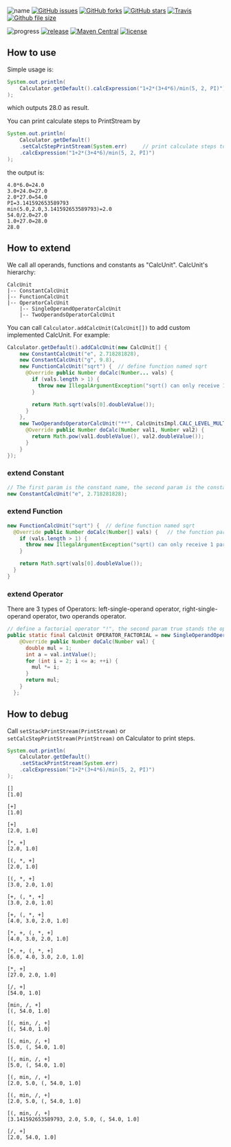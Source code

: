 ![name](https://img.shields.io/badge/ylfzq-Calculator-green.svg)
[![GitHub issues](https://img.shields.io/github/issues/ylfzq/Calculator.svg)](https://github.com/ylfzq/Calculator/issues)
[![GitHub forks](https://img.shields.io/github/forks/ylfzq/Calculator.svg)](https://github.com/ylfzq/Calculator/network)
[![GitHub stars](https://img.shields.io/github/stars/ylfzq/Calculator.svg)](https://github.com/ylfzq/Calculator/stargazers)
[![Travis](https://img.shields.io/travis/ylfzq/Calculator.svg)]()
[![Github file size](https://img.shields.io/github/size/ylfzq/Calculator/README.md.svg)]()

![progress](http://progressed.io/bar/100?title=done)
[![release](https://img.shields.io/github/release/ylfzq/Calculator.svg)]()
[![Maven Central](https://img.shields.io/maven-central/v/tech.zhouqian.java/Calculator.svg)]()
[![license](https://img.shields.io/github/license/ylfzq/Calculator.svg)]()

## How to use

Simple usage is:

```java
System.out.println(
    Calculator.getDefault().calcExpression("1+2*(3+4*6)/min(5, 2, PI)")
);
```

which outputs 28.0 as result.


You can print calculate steps to PrintStream by

```java
System.out.println(
	Calculator.getDefault()
    .setCalcStepPrintStream(System.err)		// print calculate steps to System.err
    .calcExpression("1+2*(3+4*6)/min(5, 2, PI)")
);
```

the output is:

```
4.0*6.0=24.0
3.0+24.0=27.0
2.0*27.0=54.0
PI=3.141592653589793
min(5.0,2.0,3.141592653589793)=2.0
54.0/2.0=27.0
1.0+27.0=28.0
28.0
```

## How to extend

We call all operands, functions and constants as "CalcUnit". CalcUnit's hierarchy:

```
CalcUnit
|-- ConstantCalcUnit
|-- FunctionCalcUnit
|-- OperatorCalcUnit
    |-- SingleOperandOperatorCalcUnit
    |-- TwoOperandsOperatorCalcUnit
```

You can call `Calculator.addCalcUnit(CalcUnit[])` to add custom implemented CalcUnit. For example:

```java
Calculator.getDefault().addCalcUnit(new CalcUnit[] {
	new ConstantCalcUnit("e", 2.718281828),
	new ConstantCalcUnit("g", 9.8),
	new FunctionCalcUnit("sqrt") {	// define function named sqrt
      @Override public Number doCalc(Number... vals) {
        if (vals.length > 1) {
          throw new IllegalArgumentException("sqrt() can only receive 1 param");
        }

        return Math.sqrt(vals[0].doubleValue());
      }
    },
    new TwoOperandsOperatorCalcUnit("**", CalcUnitsImpl.CALC_LEVEL_MULTIPLY_DIVID + 1) {
      @Override public Number doCalc(Number val1, Number val2) {
        return Math.pow(val1.doubleValue(), val2.doubleValue());
      }
    }
});
```

### extend Constant

```java
// The first param is the constant name, the second param is the constant value
new ConstantCalcUnit("e", 2.718281828);
```

### extend Function

```java
new FunctionCalcUnit("sqrt") {	// define function named sqrt
  @Override public Number doCalc(Number[] vals) {	// the function params, you can throw if the param count is not correct
    if (vals.length > 1) {
      throw new IllegalArgumentException("sqrt() can only receive 1 param");
    }

    return Math.sqrt(vals[0].doubleValue());
  }
}
```

### extend Operator

There are 3 types of Operators: left-single-operand operator, right-single-operand operator, two operands operator.

```java
// define a factorial operator "!", the second param true stands the operand is left to operator, otherwise is stands right operand.
public static final CalcUnit OPERATOR_FACTORIAL = new SingleOperandOperatorCalcUnit("!", true) {
    @Override public Number doCalc(Number val) {
      double mul = 1;
      int a = val.intValue();
      for (int i = 2; i <= a; ++i) {
        mul *= i;
      }
      return mul;
    }
  };
```


## How to debug

Call `setStackPrintStream(PrintStream)` or `setCalcStepPrintStream(PrintStream)` on Calculator to print steps.

```java
System.out.println(
    Calculator.getDefault()
    .setStackPrintStream(System.err)
    .calcExpression("1+2*(3+4*6)/min(5, 2, PI)")
);
```

```
[]
[1.0]

[+]
[1.0]

[+]
[2.0, 1.0]

[*, +]
[2.0, 1.0]

[(, *, +]
[2.0, 1.0]

[(, *, +]
[3.0, 2.0, 1.0]

[+, (, *, +]
[3.0, 2.0, 1.0]

[+, (, *, +]
[4.0, 3.0, 2.0, 1.0]

[*, +, (, *, +]
[4.0, 3.0, 2.0, 1.0]

[*, +, (, *, +]
[6.0, 4.0, 3.0, 2.0, 1.0]

[*, +]
[27.0, 2.0, 1.0]

[/, +]
[54.0, 1.0]

[min, /, +]
[(, 54.0, 1.0]

[(, min, /, +]
[(, 54.0, 1.0]

[(, min, /, +]
[5.0, (, 54.0, 1.0]

[(, min, /, +]
[5.0, (, 54.0, 1.0]

[(, min, /, +]
[2.0, 5.0, (, 54.0, 1.0]

[(, min, /, +]
[2.0, 5.0, (, 54.0, 1.0]

[(, min, /, +]
[3.141592653589793, 2.0, 5.0, (, 54.0, 1.0]

[/, +]
[2.0, 54.0, 1.0]
```
